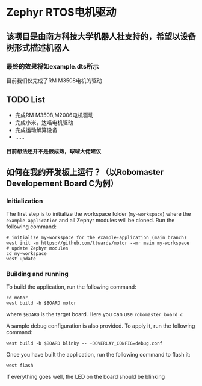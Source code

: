 # Zephyr RTOS电机驱动
## 该项目是由南方科技大学机器人社支持的，希望以设备树形式描述机器人
### 最终的效果将如example.dts所示
目前我们仅完成了RM M3508电机的驱动
## TODO List
- 完成RM M3508,M2006电机驱动 
- 完成小米，达喵电机驱动
- 完成运动解算设备
- ......
#### 目前想法还并不是很成熟，球球大佬建议
## 如何在我的开发板上运行？（以Robomaster Developement Board C为例）
### Initialization

The first step is to initialize the workspace folder (``my-workspace``) where
the ``example-application`` and all Zephyr modules will be cloned. Run the following
command:

```shell
# initialize my-workspace for the example-application (main branch)
west init -m https://github.com/ttwards/motor --mr main my-workspace
# update Zephyr modules
cd my-workspace
west update
```
### Building and running

To build the application, run the following command:

```shell
cd motor
west build -b $BOARD motor
```

where `$BOARD` is the target board. Here you can use `robomaster_board_c`

A sample debug configuration is also provided. To apply it, run the following
command:

```shell
west build -b $BOARD blinky -- -DOVERLAY_CONFIG=debug.conf
```

Once you have built the application, run the following command to flash it:

```shell
west flash
```
If everything goes well, the LED on the board should be blinking
